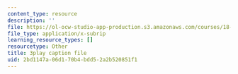 ```yaml
---
content_type: resource
description: ''
file: https://ol-ocw-studio-app-production.s3.amazonaws.com/courses/18-01sc-single-variable-calculus-fall-2010/2bd1147a06d170b4bdd52a2b520851f1_ryLdyDrBfvI.srt
file_type: application/x-subrip
learning_resource_types: []
resourcetype: Other
title: 3play caption file
uid: 2bd1147a-06d1-70b4-bdd5-2a2b520851f1
---
```

